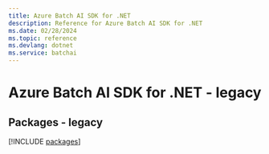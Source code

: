 ```yaml
---
title: Azure Batch AI SDK for .NET
description: Reference for Azure Batch AI SDK for .NET
ms.date: 02/28/2024
ms.topic: reference
ms.devlang: dotnet
ms.service: batchai
---
```

# Azure Batch AI SDK for .NET - legacy
## Packages - legacy
[!INCLUDE [packages](batch-ai-index.md)]